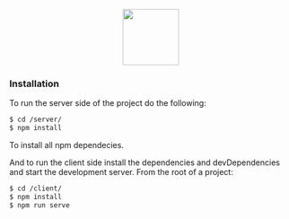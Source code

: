 <p align="center"><img style="width: 100px; height: auto" src="https://tk-chess-app.s3.us-east-2.amazonaws.com/chess-club-logo.svg"></p>

### Installation
To run the server side of the project do the following:
```sh
$ cd /server/
$ npm install
```
To install all npm dependecies.

And to run the client side install the dependencies and devDependencies and start the development server. From the root of a project:

```sh
$ cd /client/
$ npm install
$ npm run serve
```
